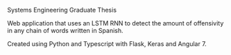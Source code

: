 Systems Engineering Graduate Thesis

Web application that uses an LSTM RNN to detect the amount of offensivity in any chain of words written in Spanish.

Created using Python and Typescript with Flask, Keras and Angular 7.
